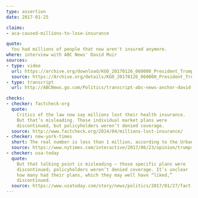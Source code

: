 ```yaml
---
type: assertion
date: 2017-01-25

claims:
- aca-caused-millions-to-lose-insurance

quote:
  You had millions of people that now aren't insured anymore.
where: interview with ABC News' David Muir
sources:
- type: video
  url: https://archive.org/download/KGO_20170126_060000_President_Trump_The_First_Interview/KGO_20170126_060000_President_Trump_The_First_Interview.mp4?t=2412/2416&exact=1&ignore=x.mp4
  source: https://Archive.org/details/KGO_20170126_060000_President_Trump_The_First_Interview/start/2412/end/2416
- type: transcript
  url: http://ABCNews.go.com/Politics/transcript-abc-news-anchor-david-muir-interviews-president/story?id=45047602

checks:
- checker: factcheck-org
  quote:
    Critics of the law now say millions lost their health insurance.
    But that’s misleading. Those individual market plans were
    discontinued, but policyholders weren’t denied coverage.
  source: http://www.factcheck.org/2014/04/millions-lost-insurance/
- checker: new-york-times
  short: The real number is less than 1 million, according to the Urban Institute.
  source: https://www.nytimes.com/interactive/2017/06/23/opinion/trumps-lies.html
- checker: usa-today
  quote:
    But that talking point is misleading — those specific plans were
    discontinued; policyholders weren’t denied coverage. It’s unclear
    how many had their plans, which they may well have “liked,”
    discontinued.
  source: https://www.usatoday.com/story/news/politics/2017/01/27/fact-check-trump-aca-uninsured/97131654/
---
```

